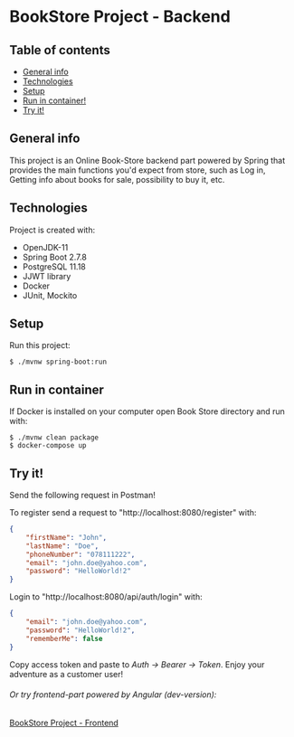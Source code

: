# BookStore Project - Backend

## Table of contents
* [General info](#general-info)
* [Technologies](#technologies)
* [Setup](#setup)
* [Run in container!](#run-in-container)
* [Try it!](#try-it)

## General info
This project is an Online Book-Store backend part powered by Spring that provides the main functions 
you'd expect from store, such as Log in, Getting info about books for sale, possibility to buy it, etc.

## Technologies
Project is created with:
* OpenJDK-11
* Spring Boot 2.7.8
* PostgreSQL 11.18
* JJWT library
* Docker
* JUnit, Mockito

## Setup
Run this project:
```
$ ./mvnw spring-boot:run
```

## Run in container
If Docker is installed on your computer open Book Store directory and run with:
```
$ ./mvnw clean package
$ docker-compose up
```

## Try it!
Send the following request in Postman!

To register send a request to "http://localhost:8080/register" with:
```json
{
    "firstName": "John",
    "lastName": "Doe",
    "phoneNumber": "078111222",
    "email": "john.doe@yahoo.com",
    "password": "HelloWorld!2"
}
```

Login to "http://localhost:8080/api/auth/login" with:
```json
{
    "email": "john.doe@yahoo.com",
    "password": "HelloWorld!2",
    "rememberMe": false
}
```

Copy access token and paste to _Auth -> Bearer -> Token_. Enjoy your adventure as a customer user!

###### Or try frontend-part powered by Angular (dev-version):
[BookStore Project - Frontend](https://github.com/TheRoman-123/BookStore-Frontend)

